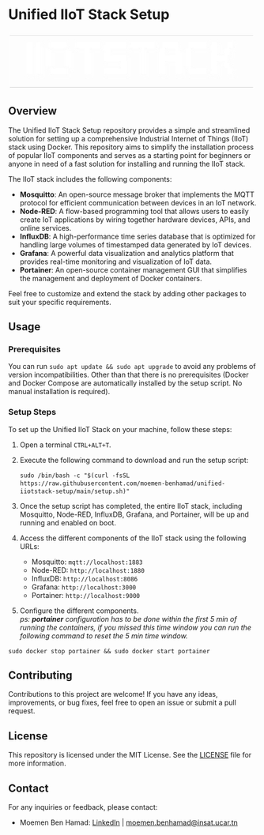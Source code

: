 # Unified IIoT Stack Setup

<p align="center">
  <img src="https://raw.githubusercontent.com/moemen-benhamad/unified-iiotstack-setup/main/iiot-stack-logo.png" width="500">
</p>

## Overview
The Unified IIoT Stack Setup repository provides a simple and streamlined solution for setting up a comprehensive Industrial Internet of Things (IIoT) stack using Docker. This repository aims to simplify the installation process of popular IIoT components and serves as a starting point for beginners or anyone in need of a fast solution for installing and running the IIoT stack.

The IIoT stack includes the following components:

- **Mosquitto**: An open-source message broker that implements the MQTT protocol for efficient communication between devices in an IoT network.
- **Node-RED**: A flow-based programming tool that allows users to easily create IoT applications by wiring together hardware devices, APIs, and online services.
- **InfluxDB**: A high-performance time series database that is optimized for handling large volumes of timestamped data generated by IoT devices.
- **Grafana**: A powerful data visualization and analytics platform that provides real-time monitoring and visualization of IoT data.
- **Portainer**: An open-source container management GUI that simplifies the management and deployment of Docker containers.

Feel free to customize and extend the stack by adding other packages to suit your specific requirements.

## Usage

### Prerequisites
You can run `sudo apt update && sudo apt upgrade` to avoid any problems of version incompatibilities. Other than that there is no prerequisites (Docker and Docker Compose are automatically installed by the setup script. No manual installation is required).

### Setup Steps
To set up the Unified IIoT Stack on your machine, follow these steps:

1. Open a terminal `CTRL+ALT+T`.

2. Execute the following command to download and run the setup script:
    ```shell
    sudo /bin/bash -c "$(curl -fsSL https://raw.githubusercontent.com/moemen-benhamad/unified-iiotstack-setup/main/setup.sh)"
    ```

3. Once the setup script has completed, the entire IIoT stack, including Mosquitto, Node-RED, InfluxDB, Grafana, and Portainer, will be up and running and enabled on boot.

4. Access the different components of the IIoT stack using the following URLs:
   - Mosquitto: `mqtt://localhost:1883`
   - Node-RED: `http://localhost:1880`
   - InfluxDB: `http://localhost:8086`
   - Grafana: `http://localhost:3000`
   - Portainer: `http://localhost:9000`

5. Configure the different components.\
*ps: **portainer** configuration has to be done within the first 5 min of running the containers, if you missed this time window you can run the following command to reset the 5 min time window.*
```shell
sudo docker stop portainer && sudo docker start portainer
```

## Contributing
Contributions to this project are welcome! If you have any ideas, improvements, or bug fixes, feel free to open an issue or submit a pull request.

## License
This repository is licensed under the MIT License. See the [LICENSE](LICENSE) file for more information.

## Contact
For any inquiries or feedback, please contact:
- Moemen Ben Hamad: [LinkedIn](https://www.linkedin.com/in/moemen-benhamad/) | moemen.benhamad@insat.ucar.tn
